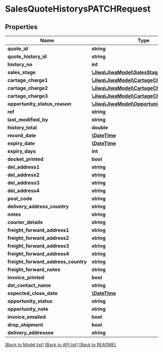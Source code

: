 # SalesQuoteHistorysPATCHRequest

## Properties
Name | Type | Description | Notes
------------ | ------------- | ------------- | -------------
**quote_id** | **string** |  | [optional] 
**quote_history_id** | **string** |  | [optional] 
**history_no** | **int** |  | [optional] 
**sales_stage** | [**\Jiwa\JiwaModel\SalesStage**](SalesStage.md) |  | [optional] 
**cartage_charge1** | [**\Jiwa\JiwaModel\CartageCharge**](CartageCharge.md) |  | [optional] 
**cartage_charge2** | [**\Jiwa\JiwaModel\CartageCharge**](CartageCharge.md) |  | [optional] 
**cartage_charge3** | [**\Jiwa\JiwaModel\CartageCharge**](CartageCharge.md) |  | [optional] 
**opportunity_status_reason** | [**\Jiwa\JiwaModel\OpportunityStatusReason**](OpportunityStatusReason.md) |  | [optional] 
**ref** | **string** |  | [optional] 
**last_modified_by** | **string** |  | [optional] 
**history_total** | **double** |  | [optional] 
**record_date** | [**\DateTime**](\DateTime.md) |  | [optional] 
**expiry_date** | [**\DateTime**](\DateTime.md) |  | [optional] 
**expiry_days** | **int** |  | [optional] 
**docket_printed** | **bool** |  | [optional] 
**del_address1** | **string** |  | [optional] 
**del_address2** | **string** |  | [optional] 
**del_address3** | **string** |  | [optional] 
**del_address4** | **string** |  | [optional] 
**post_code** | **string** |  | [optional] 
**delivery_address_country** | **string** |  | [optional] 
**notes** | **string** |  | [optional] 
**courier_details** | **string** |  | [optional] 
**freight_forward_address1** | **string** |  | [optional] 
**freight_forward_address2** | **string** |  | [optional] 
**freight_forward_address3** | **string** |  | [optional] 
**freight_forward_address4** | **string** |  | [optional] 
**freight_forward_address_country** | **string** |  | [optional] 
**freight_forward_notes** | **string** |  | [optional] 
**invoice_printed** | **bool** |  | [optional] 
**del_contact_name** | **string** |  | [optional] 
**expected_close_date** | [**\DateTime**](\DateTime.md) |  | [optional] 
**opportunity_status** | **string** |  | [optional] 
**opportunity_note** | **string** |  | [optional] 
**invoice_emailed** | **bool** |  | [optional] 
**drop_shipment** | **bool** |  | [optional] 
**delivery_addressee** | **string** |  | [optional] 

[[Back to Model list]](../README.md#documentation-for-models) [[Back to API list]](../README.md#documentation-for-api-endpoints) [[Back to README]](../README.md)


